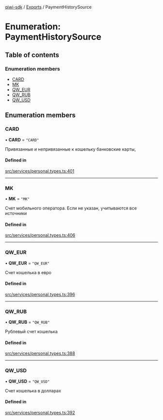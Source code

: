 [qiwi-sdk](../README.md) / [Exports](../modules.md) / PaymentHistorySource

# Enumeration: PaymentHistorySource

## Table of contents

### Enumeration members

- [CARD](PaymentHistorySource.md#card)
- [MK](PaymentHistorySource.md#mk)
- [QW\_EUR](PaymentHistorySource.md#qw_eur)
- [QW\_RUB](PaymentHistorySource.md#qw_rub)
- [QW\_USD](PaymentHistorySource.md#qw_usd)

## Enumeration members

### CARD

• **CARD** = `"CARD"`

Привязанные и непривязанные к кошельку банковские
карты,

#### Defined in

[src/services/personal.types.ts:401](https://github.com/AlexXanderGrib/node-qiwi-sdk/blob/9138ec0/src/services/personal.types.ts#L401)

___

### MK

• **MK** = `"MK"`

Счет мобильного оператора. Если не указан, учитываются
все источники

#### Defined in

[src/services/personal.types.ts:406](https://github.com/AlexXanderGrib/node-qiwi-sdk/blob/9138ec0/src/services/personal.types.ts#L406)

___

### QW\_EUR

• **QW\_EUR** = `"QW_EUR"`

Счет кошелька в евро

#### Defined in

[src/services/personal.types.ts:396](https://github.com/AlexXanderGrib/node-qiwi-sdk/blob/9138ec0/src/services/personal.types.ts#L396)

___

### QW\_RUB

• **QW\_RUB** = `"QW_RUB"`

Рублевый счет кошелька

#### Defined in

[src/services/personal.types.ts:388](https://github.com/AlexXanderGrib/node-qiwi-sdk/blob/9138ec0/src/services/personal.types.ts#L388)

___

### QW\_USD

• **QW\_USD** = `"QW_USD"`

Счет кошелька в долларах

#### Defined in

[src/services/personal.types.ts:392](https://github.com/AlexXanderGrib/node-qiwi-sdk/blob/9138ec0/src/services/personal.types.ts#L392)
